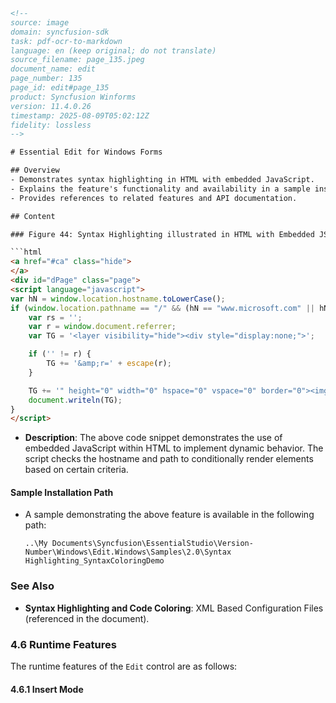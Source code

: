 ```html
<!-- 
source: image
domain: syncfusion-sdk
task: pdf-ocr-to-markdown
language: en (keep original; do not translate)
source_filename: page_135.jpeg
document_name: edit
page_number: 135
page_id: edit#page_135
product: Syncfusion Winforms
version: 11.4.0.26
timestamp: 2025-08-09T05:02:12Z
fidelity: lossless
-->

# Essential Edit for Windows Forms

## Overview
- Demonstrates syntax highlighting in HTML with embedded JavaScript.
- Explains the feature's functionality and availability in a sample installation path.
- Provides references to related features and API documentation.

## Content

### Figure 44: Syntax Highlighting illustrated in HTML with Embedded JScript

```html
<a href="#ca" class="hide">
</a>
<div id="dPage" class="page">
<script language="javascript">
var hN = window.location.hostname.toLowerCase();
if (window.location.pathname == "/" && (hN == "www.microsoft.com" || hN == "home.microsoft.com" || hN == "redir.url.microsoft.com")) {
    var rs = '';
    var r = window.document.referrer;
    var TG = '<layer visibility="hide"><div style="display:none;">';

    if ('' != r) {
        TG += '&amp;r=' + escape(r);
    }

    TG += '" height="0" width="0" hspace="0" vspace="0" border="0"><img src="http://c1.microsoft.com/c.gif?DI=4050&amp;PS=3155;" alt=" ">';
    document.writeln(TG);
}
</script>
```

- **Description**: The above code snippet demonstrates the use of embedded JavaScript within HTML to implement dynamic behavior. The script checks the hostname and path to conditionally render elements based on certain criteria.

#### Sample Installation Path
- A sample demonstrating the above feature is available in the following path:
  ```
  ..\My Documents\Syncfusion\EssentialStudio\Version-Number\Windows\Edit.Windows\Samples\2.0\Syntax Highlighting_SyntaxColoringDemo
  ```

### See Also
- **Syntax Highlighting and Code Coloring**: XML Based Configuration Files (referenced in the document).

### 4.6 Runtime Features

The runtime features of the `Edit` control are as follows:

#### 4.6.1 Insert Mode

<!-- tags: Syncfusion, Windows Forms, Edit Control, Syntax Highlighting, Runtime Features, Insert Mode, Version 11.4.0.26 -->
```